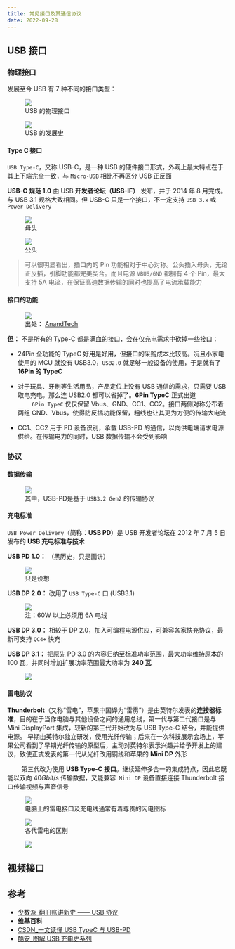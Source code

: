 ```yaml
---
title: 常见接口及其通信协议
date: 2022-09-28
---
```


## USB 接口

### 物理接口

发展至今 USB 有 7 种不同的接口类型：

<figure><img src="/img/cs/USB_interface.png"/><figcaption>
  USB 的物理接口
</figcaption></figure>

<figure><img src="/img/cs/USB_History.jpg"/><figcaption>
  USB 的发展史
</figcaption></figure>

#### Type C 接口

`USB Type-C`，又称 USB-C，是一种 USB 的硬件接口形式，外观上最大特点在于其上下端完全一致，与 `Micro-USB` 相比不再区分 USB 正反面

**USB-C 规范 1.0** 由 USB **开发者论坛（USB-IF）** 发布，并于 2014 年 8 月完成。与 USB 3.1 规格大致相同。但 USB-C 只是一个接口，不一定支持 `USB 3.x` 或 `Power Delivery`

<figure><img src="/img/cs/USB_Type-C_Receptacle_Pinout.svg"/><figcaption>
  母头
</figcaption></figure>

<figure><img src="/img/cs/USB_Type-C_Plug_Pinout.svg"/><figcaption>
  公头
</figcaption></figure>

> 可以很明显看出，插口内的 Pin 功能相对于中心对称。公头插入母头，无论正反插，引脚功能都完美契合。而且电源 `VBUS/GND` 都拥有 4 个 Pin，最大支持 5A 电流，在保证高速数据传输的同时也提高了电流承载能力

#### 接口的功能

<figure><img src="/img/cs/USB_Type-C_Pin.png"/><figcaption>
  出处： <a target="_blank" rel="noopener noreferrer" href="https://www.anandtech.com/show/8558/displayport-alternate-mode-for-usb-typec-announced">AnandTech</a>
</figcaption></figure>

**但：** 不是所有的 Type-C 都是满血的接口，会在仅充电需求中砍掉一些接口：

- 24Pin 全功能的 TypeC 好用是好用，但接口的采购成本比较高。况且小家电使用的 MCU 就没有 USB3.0，`USB2.0` 就足够一般设备的使用，于是就有了 **16Pin 的 TypeC**

- 对于玩具、牙刷等生活用品，产品定位上没有 USB 通信的需求，只需要 USB 取电充电。那么连 USB2.0 都可以省掉了。**6Pin TypeC** 正式出道 <br> &emsp;&emsp; `6Pin TypeC` 仅仅保留 Vbus、GND、CC1、CC2。接口两侧对称分布着两组 GND、Vbus，使得防反插功能保留，粗线也让其更为方便的传输大电流

- CC1、CC2 用于 PD 设备识别，承载 USB-PD 的通信，以向供电端请求电源供给。在传输电力的同时，USB 数据传输不会受到影响

### 协议

#### 数据传输

<figure><img src="/img/cs/USB_protocol.png"/><figcaption>
  其中，USB-PD是基于 <code>USB3.2 Gen2</code> 的传输协议
</figcaption></figure>

#### 充电标准

`USB Power Delivery`（简称：**USB PD**）是 USB 开发者论坛在 2012 年 7 月 5 日发布的 **USB 充电标准与技术**

**USB PD 1.0：** （黑历史，只是画饼）

<figure><img src="/img/cs/USB_PD1.0.png"/><figcaption>
  只是设想
</figcaption></figure>

**USB DP 2.0：** 改用了 `USB Type-C` 口 (USB3.1)

<figure><img src="/img/cs/USB_PD2.0.png"/><figcaption>
  注：60W 以上必须用 6A 电线
</figcaption></figure>

**USB DP 3.0：** 相较于 DP 2.0，加入可编程电源供应，可兼容各家快充协议，最新可支持 `QC4+` 快充

**USB DP 3.1：** 把原先 PD 3.0 的内容归纳至标准功率范围，最大功率维持原本的 100 瓦，并同时增加扩展功率范围最大功率为 **240 瓦**

<figure><img src="/img/cs/USB_PD3.1.png"/><figcaption></figcaption></figure>

#### 雷电协议

**Thunderbolt**（又称“雷电”，苹果中国译为“雷雳”）是由英特尔发表的**连接器标准**，目的在于当作电脑与其他设备之间的通用总线，第一代与第二代接口是与 Mini DisplayPort 集成，较新的第三代开始改为与 USB Type-C 结合，并能提供电源。 早期由英特尔独立研发，使用光纤传输；后来在一次科技展示会场上，苹果公司看到了早期光纤传输的原型后，主动对英特尔表示兴趣并给予开发上的建议，致使正式发表的第一代从光纤改用铜线和苹果的 **Mini DP** 外形

&emsp;&emsp; 第三代改为使用 **USB Type-C 接口**。继续延伸多合一的集成特点，因此它既能以双向 $40 Gbit/s$ 传输数据，又能兼容` Mini DP` 设备直接连接 Thunderbolt 接口传输视频与声音信号

<figure><img src="/img/cs/USB_DP.png"/><figcaption>
  电脑上的雷电接口及充电线通常有着尊贵的闪电图标
</figcaption></figure>

<figure><img src="/img/cs/USB_DP_Gen.png"/><figcaption>
  各代雷电的区别
</figcaption></figure>

<figure><img src="/img/cs/USB_DP_CompareWithOther.png"/></figure>

## 视频接口

## 参考

- [少数派\_翻旧账讲新史 —— USB 协议](https://sspai.com/post/72867)
- **维基百科**
- [CSDN\_一文读懂 USB TypeC 与 USB-PD](https://blog.csdn.net/Mark_md/article/details/114578359)
- [酷安\_图解 USB 充电史系列](https://www.coolapk.com/feed/34580957?shareKey=MmU4YjIxZjJkNWYwNjMzNDcxZDg)
